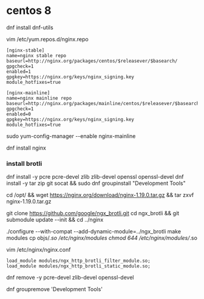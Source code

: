 centos 8
================

dnf install dnf-utils

vim /etc/yum.repos.d/nginx.repo 

```
[nginx-stable]
name=nginx stable repo
baseurl=http://nginx.org/packages/centos/$releasever/$basearch/
gpgcheck=1
enabled=1
gpgkey=https://nginx.org/keys/nginx_signing.key
module_hotfixes=true 

[nginx-mainline]
name=nginx mainline repo
baseurl=http://nginx.org/packages/mainline/centos/$releasever/$basearch/
gpgcheck=1
enabled=0
gpgkey=https://nginx.org/keys/nginx_signing.key
module_hotfixes=true
```

sudo yum-config-manager --enable nginx-mainline

dnf install nginx

### install brotli

dnf install -y pcre pcre-devel zlib zlib-devel openssl openssl-devel
dnf install -y tar zip git socat && sudo dnf groupinstall "Development Tools"

cd /opt/ && wget https://nginx.org/download/nginx-1.19.0.tar.gz && tar zxvf nginx-1.19.0.tar.gz

git clone https://github.com/google/ngx_brotli.git
cd ngx_brotli && git submodule update --init && cd ../nginx


./configure --with-compat --add-dynamic-module=../ngx_brotli
make modules
cp objs/*.so /etc/nginx/modules
chmod 644 /etc/nginx/modules/*.so

vim /etc/nginx/nginx.conf
```
load_module modules/ngx_http_brotli_filter_module.so;
load_module modules/ngx_http_brotli_static_module.so;
```


dnf remove -y pcre-devel zlib-devel openssl-devel

dnf groupremove 'Development Tools'
